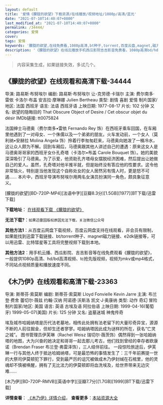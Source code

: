 ```yaml
---
layout: default
title: '爱情《朦胧的欲望》下载资源/在线播放/视频地址/1080p/高清/蓝光'
date: "2021-07-10T14:40:07+0800"
last_modified_at: "2021-07-10T14:40:07+0800"
permalink: /34444/
categories: 爱情
cover:
tags: 爱情
keywords: '朦胧的欲望,在线免费看,1080p高清,bt种子,torrent,百度云盘,magnet,磁力链,迅雷下载资源'
description: '《朦胧的欲望》在线云播放手机西瓜影院吉吉影音免费看，1080p高清bd/hd未删减完整版和tc抢先枪版，mkv/mp4格式，附带bt/torrent种子、magnet/磁力链、百度云盘、网盘资源迅雷下载链接'
---
```


>内容采集生成，如果链接失效，多试几个。


## 《朦胧的欲望》在线观看和高清下载-34444

导演: 路易斯·布努埃尔 编剧: 路易斯·布努埃尔 让-克劳德·卡瑞尔 主演: 费尔南多·雷依 卡洛尔·布盖 安吉拉·摩琳娜 Julien Bertheau 类型: 剧情 喜剧 爱情 制片国家/地区: 法国 西班牙 语言: 法语 西班牙语 上映日期: 1977-08-17 片长: 102 分钟 又名: 欲望的隐晦目的 That Obscure Object of Desire / Cet obscur objet du désir IMDb链接: tt0075824

法国绅士马德奥（费尔南多•雷依 Fernando Rey 饰）在西班牙乘车回国，在车厢里他遇到了一对母女、一个侏儒以及一个弟弟的朋友。火车发动前，一个女人（莫利纳•安赫拉 Molina Angela 饰）拎着行李匆匆赶来，马德奥向她泼了一桶冷水，这让众人颇为不解。回到车厢后，马德奥跟其他人讲述自己的遭遇：原来这女人是马德奥哥哥家的西班牙女仆孔奇塔（卡洛尔•布盖 Carole Bouquet 饰）。她的美貌深深吸引了马德奥。为了示爱，他资助孔齐塔母女摆脱经济困难，然后提出让她做自己的爱人。虽然，孔奇塔对他半推半就，但是始终没有答应他的性要求。这令他非常恼火，特别是当他发现这个自称处女的女人居然另有情人时，更是怒不可遏…… 本片中，西班牙导演布努埃尔用两名女演员扮演同一角色，颇具象征意义。


[朦胧的欲望][BD-720P-MP4][法语中字][豆瓣8.3分][1.5GB][1977][BT下载/迅雷下载]

**下载地址**： [在线观看下载 《朦胧的欲望》](https://www.btdx8.com/torrent/that_obscure_object_of_desire_1977.html) 


**无法下载?**：`如果迅雷因版权原因无法下载，关注微信公众号 `

**其他方法1**：从百度云网盘下载视频，百度云网盘支持在线观看，非会员有限制，如果能找到迅雷下载链接、bt/torrent种子、magnet磁力链接、e2dk链接等，可以用迅雷、比特彗星等工具将完整视频下载到本地。

**其他方法2**：用手机云播、西瓜影院、吉吉影音等在线免费观看《朦胧的欲望》，一般提供1080p高清、hd/bd高清视频、tc抢先版视频，视频为mkv或mp4格式，不同站点视频质量和播放速度不同。


## 《木乃伊》在线观看和高清下载-23363

导演: 斯蒂芬·索莫斯 编剧: 斯蒂芬·索莫斯 Lloyd Fonvielle Kevin Jarre 主演: 布兰登·费舍 蕾切尔·薇兹 约翰·汉纳 阿诺德·沃斯洛 凯文·J·奥康纳 类型: 动作 奇幻 冒险 制片国家/地区: 美国 语言: 英语 古埃及语 阿拉伯语 上映日期: 1999-04-16(葡萄牙) 1999-05-07(美国) 片长: 125 分钟 又名: 盗墓迷城 神鬼传奇

埃及城市哈姆纳塔是历代法老墓地，相传此处拥有法老留下的大量珍奇异宝，源源不断的人前往掘金，但却生还者寥寥。哈姆纳塔因此成为谜样的所在，获名“亡灵之城”。 图书管理员伊芙琳（Rachel Weisz 瑞切尔·薇茨饰）偶然得到一张哈姆纳塔的地图，大为兴奋的她决定和哥哥一起去那儿考古，他们找到曾经的幸存者欧康诺（Brendan Fraser 布兰登·弗雷泽饰），三人结伴前往。 一段惊险旅途后，伊芙琳一行与其他人终于抵达哈姆纳塔，可是最恐怖的事情发生了：三千年前赛提一世的大祭司伊莫顿犯下罪行，受到最严厉的诅咒被做成木乃伊封缄在石棺里，他的灵魂却不慎被唤醒，拥有了无比法力的伊莫顿即将血洗埃及，给世界带来无边灾难……


[木乃伊][BD-720P-RMVB][英语中字][豆瓣7.7分][1.7GB][1999][BT下载/迅雷下载]

**详情查看**： [《木乃伊》详情介绍](/movie/23363/)， **查看更多**：[本站资源大全](/movie/t/all/)

